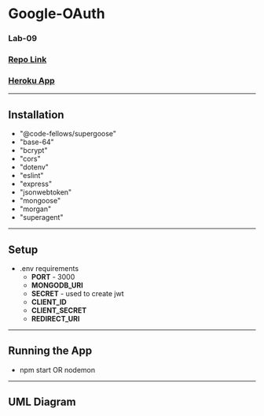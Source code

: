 # Google-OAuth
### Lab-09

### [Repo Link](https://github.com/farahalwahaibi/google-Oauth)

### [Heroku App]()


***

## **Installation**
  * "@code-fellows/supergoose"
  * "base-64"
  * "bcrypt"
  * "cors"
  * "dotenv"
  * "eslint"
  * "express"
  * "jsonwebtoken"
  * "mongoose"
  * "morgan"
  * "superagent"

***

## **Setup**
* .env requirements
  * **PORT** - 3000
  * **MONGODB_URI**
  * **SECRET** - used to create jwt
  * **CLIENT_ID**
  * **CLIENT_SECRET**
  * **REDIRECT_URI**


***

## **Running the App**
* npm start OR nodemon

***

## **UML Diagram**


